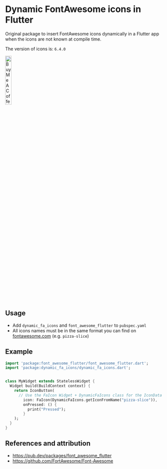 # Dynamic FontAwesome icons in Flutter

Original package to insert FontAwesome icons dynamically in a Flutter app when the icons are not known at compile time.

The version of icons is:  ```6.4.0```

<a href="https://www.buymeacoffee.com/edoardovignati" target="_blank"><img src="https://cdn.buymeacoffee.com/buttons/v2/default-yellow.png" alt="Buy Me A Coffee"  width="20%"></a>

## Usage

- Add `dynamic_fa_icons` and `font_awesome_flutter` to `pubspec.yaml`
- All icons names must be in the same format you can find
  on [fontawesome.com](https://fontawesome.com/) (e.g. `pizza-slice`)

## Example

```dart
import 'package:font_awesome_flutter/font_awesome_flutter.dart';
import 'package:dynamic_fa_icons/dynamic_fa_icons.dart';


class MyWidget extends StatelessWidget {
  Widget build(BuildContext context) {
    return IconButton(
      // Use the FaIcon Widget + DynamicFaIcons class for the IconData
        icon: FaIcon(DynamicFaIcons.getIconFromName("pizza-slice")),
        onPressed: () {
          print("Pressed");
        }
    );
  }
}
```

## References and attribution

- https://pub.dev/packages/font_awesome_flutter
- https://github.com/FortAwesome/Font-Awesome
